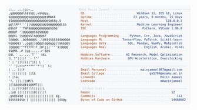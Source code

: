<picture>
  <source srcset="https://raw.githubusercontent.com/mmazinjameel/mmazinjameel/main/dark_mode.svg?v=1756514761" media="(prefers-color-scheme: dark)">
  <img src="https://raw.githubusercontent.com/mmazinjameel/mmazinjameel/main/light_mode.svg?v=1756514761">
</picture>
